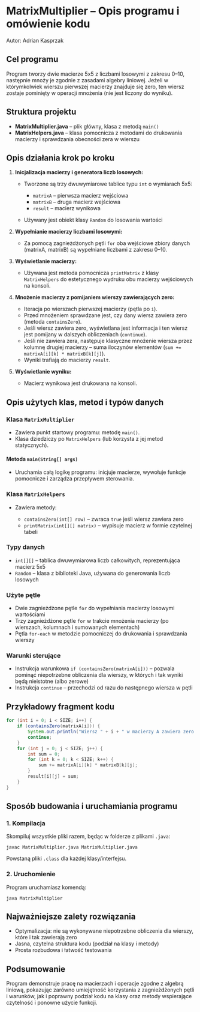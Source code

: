 # MatrixMultiplier – Opis programu i omówienie kodu

Autor: Adrian Kasprzak

## Cel programu

Program tworzy dwie macierze 5x5 z liczbami losowymi z zakresu 0–10, następnie mnoży je zgodnie z zasadami algebry liniowej. Jeżeli w którymkolwiek wierszu pierwszej macierzy znajduje się zero, ten wiersz zostaje pominięty w operacji mnożenia (nie jest liczony do wyniku).

## Struktura projektu

- **MatrixMultiplier.java** – plik główny, klasa z metodą `main()`
- **MatrixHelpers.java** – klasa pomocnicza z metodami do drukowania macierzy i sprawdzania obecności zera w wierszu

## Opis działania krok po kroku

1. **Inicjalizacja macierzy i generatora liczb losowych:**

   - Tworzone są trzy dwuwymiarowe tablice typu `int` o wymiarach 5x5:

     - `matrixA` – pierwsza macierz wejściowa
     - `matrixB` – druga macierz wejściowa
     - `result` – macierz wynikowa

   - Używany jest obiekt klasy `Random` do losowania wartości

2. **Wypełnianie macierzy liczbami losowymi:**

   - Za pomocą zagnieżdżonych pętli `for` oba wejściowe zbiory danych (matrixA, matrixB) są wypełniane liczbami z zakresu 0–10.

3. **Wyświetlanie macierzy:**

   - Używana jest metoda pomocnicza `printMatrix` z klasy `MatrixHelpers` do estetycznego wydruku obu macierzy wejściowych na konsoli.

4. **Mnożenie macierzy z pomijaniem wierszy zawierających zero:**

   - Iteracja po wierszach pierwszej macierzy (pętla po `i`).
   - Przed mnożeniem sprawdzane jest, czy dany wiersz zawiera zero (metoda `containsZero`).
   - Jeśli wiersz zawiera zero, wyświetlana jest informacja i ten wiersz jest pomijany w dalszych obliczeniach (`continue`).
   - Jeśli nie zawiera zera, następuje klasyczne mnożenie wiersza przez kolumnę drugiej macierzy – suma iloczynów elementów (`sum += matrixA[i][k] * matrixB[k][j]`).
   - Wyniki trafiają do macierzy `result`.

5. **Wyświetlanie wyniku:**

   - Macierz wynikowa jest drukowana na konsoli.

## Opis użytych klas, metod i typów danych

### Klasa `MatrixMultiplier`

- Zawiera punkt startowy programu: metodę `main()`.
- Klasa dziedziczy po `MatrixHelpers` (lub korzysta z jej metod statycznych).

#### Metoda `main(String[] args)`

- Uruchamia całą logikę programu: inicjuje macierze, wywołuje funkcje pomocnicze i zarządza przepływem sterowania.

### Klasa `MatrixHelpers`

- Zawiera metody:

  - `containsZero(int[] row)` – zwraca `true` jeśli wiersz zawiera zero
  - `printMatrix(int[][] matrix)` – wypisuje macierz w formie czytelnej tabeli

### Typy danych

- `int[][]` – tablica dwuwymiarowa liczb całkowitych, reprezentująca macierz 5x5
- `Random` – klasa z biblioteki Java, używana do generowania liczb losowych

### Użyte pętle

- Dwie zagnieżdżone pętle `for` do wypełniania macierzy losowymi wartościami
- Trzy zagnieżdżone pętle `for` w trakcie mnożenia macierzy (po wierszach, kolumnach i sumowanych elementach)
- Pętla `for-each` w metodzie pomocniczej do drukowania i sprawdzania wierszy

### Warunki sterujące

- Instrukcja warunkowa `if (containsZero(matrixA[i]))` – pozwala pominąć niepotrzebne obliczenia dla wierszy, w których i tak wyniki będą nieistotne (albo zerowe)
- Instrukcja `continue` – przechodzi od razu do następnego wiersza w pętli

## Przykładowy fragment kodu

```java
for (int i = 0; i < SIZE; i++) {
    if (containsZero(matrixA[i])) {
        System.out.println("Wiersz " + i + " w macierzy A zawiera zero – pomijam w mnożeniu.");
        continue;
    }
    for (int j = 0; j < SIZE; j++) {
        int sum = 0;
        for (int k = 0; k < SIZE; k++) {
            sum += matrixA[i][k] * matrixB[k][j];
        }
        result[i][j] = sum;
    }
}
```

## Sposób budowania i uruchamiania programu

### 1. **Kompilacja**

Skompiluj wszystkie pliki razem, będąc w folderze z plikami `.java`:

```
javac MatrixMultiplier.java MatrixMultiplier.java
```

Powstaną pliki `.class` dla każdej klasy/interfejsu.

### 2. **Uruchomienie**

Program uruchamiasz komendą:

```
java MatrixMultiplier
```

## Najważniejsze zalety rozwiązania

- Optymalizacja: nie są wykonywane niepotrzebne obliczenia dla wierszy, które i tak zawierają zero
- Jasna, czytelna struktura kodu (podział na klasy i metody)
- Prosta rozbudowa i łatwość testowania

## Podsumowanie

Program demonstruje pracę na macierzach i operacje zgodne z algebrą liniową, pokazując zarówno umiejętność korzystania z zagnieżdżonych pętli i warunków, jak i poprawny podział kodu na klasy oraz metody wspierające czytelność i ponowne użycie funkcji.
